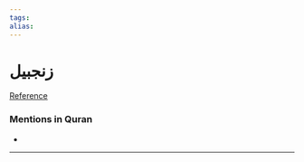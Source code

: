 ```yaml
---
tags: 
alias: 
---
```


# زنجبيل

[Reference](https://corpus.quran.com/concept.jsp?id=ginger)

### Mentions in Quran
- 

---

